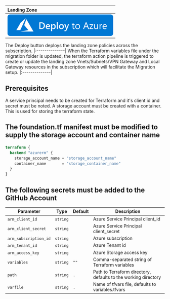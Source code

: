 | Landing Zone |
|:--------------|
|[![Deploy To Azure](https://raw.githubusercontent.com/Azure/azure-quickstart-templates/master/1-CONTRIBUTION-GUIDE/images/deploytoazure.svg?sanitize=true)](https://ms.portal.azure.com/?feature.customportal=false#create/Microsoft.Template/uri/https%3A%2F%2Fraw.githubusercontent.com%2Fnil0blue%2Flandingzone%2Fmaster%2Fpolicy%2Ftoptemplate.json) |

The Deploy button deploys the landing zone policies across the subscription.
|:--------------|
When the Terraform variables file under the migration folder is updated, the terraform action pipeline is triggered to create or update the landing zone Vnets/Subnets/VPN Gateway and Local Gateway resources in the subscription which will facilitate the Migration setup. 
|:--------------|
## Prerequisites
A service principal needs to be created for Terraform and it's client id and secret must be noted.
A storage account must be created with a container. This is used for storing the terraform state.

## The foundation.tf manifest must be modified to supply the storage account and container name
```terraform
terraform {
  backend "azurerm" {
    storage_account_name = "storage_account_name"
    container_name       = "storage_container_name"
  }
}
```

## The following secrets must be added to the GitHub Account

| Parameter | Type | Default | Description |
|-----------|------|---------|-------------|
| `arm_client_id` | `string` | | Azure Service Principal client_id |
| `arm_client_secret` | `string` | | Azure Service Principal client_secret |
| `arm_subscription_id` | `string` | | Azure subscription |
| `arm_tenant_id` | `string` | | Azure Tenant id |
| `arm_access_key` | `string` | | Azure Storage access key |
| `variables` | `string` | `""` | Comma-separated string of Terraform variables |
| `path` | `string` | `.` | Path to Terraform directory, defaults to the working directory |
| `varfile` | `string` | `.` | Name of tfvars file, defaults to variables.tfvars |
        
        
        
